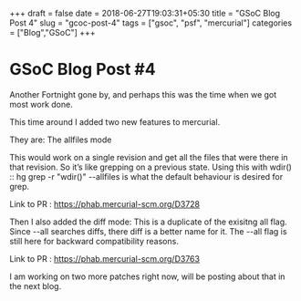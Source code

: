+++
draft = false
date = 2018-06-27T19:03:31+05:30
title = "GSoC Blog Post 4"
slug = "gcoc-post-4"
tags = ["gsoc", "psf", "mercurial"]
categories = ["Blog","GSoC"]
+++

# GSoC Blog Post #4

Another Fortnight gone by, and perhaps this was the time when we got most work done.

This time around I added two new features to mercurial.

They are: The allfiles mode

This would work on a single revision and get all the files that were
there in that revision. So it’s like grepping on a previous state.
Using this with wdir() :: hg grep -r "wdir()" --allfiles is what the
default behaviour is desired for grep.

Link to PR : https://phab.mercurial-scm.org/D3728

 

Then I also added the diff mode: This is a duplicate of the exisitng all flag. Since --all searches diffs, there diff is a better name for it.
The --all flag is still here for backward compatibility reasons.

 

Link to PR : https://phab.mercurial-scm.org/D3763

 

I am working on two more patches right now, will be posting about that in the next blog.